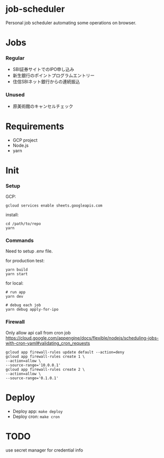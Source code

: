 # job-scheduler

Personal job scheduler automating some operations on browser.

# Jobs

### Regular

- SBI証券サイトでのIPO申し込み
- 新生銀行のポイントプログラムエントリー
- 住信SBIネット銀行からの連続振込

### Unused

- 原美術館のキャンセルチェック

# Requirements

- GCP project
- Node.js
- yarn

# Init

### Setup

GCP:

```
gcloud services enable sheets.googleapis.com
```

install:

```
cd /path/to/repo
yarn
```

### Commands

Need to setup .env file.

for production test:

```
yarn build
yarn start
```

for local:

```
# run app
yarn dev

# debug each job
yarn debug apply-for-ipo
```

### Firewall

Only allow api call from cron job
https://cloud.google.com/appengine/docs/flexible/nodejs/scheduling-jobs-with-cron-yaml#validating_cron_requests

```
gcloud app firewall-rules update default --action=deny
gcloud app firewall-rules create 1 \
--action=allow \
--source-range='10.0.0.1'
gcloud app firewall-rules create 2 \
--action=allow \
--source-range='0.1.0.1'
```

# Deploy

- Deploy app: `make deploy`
- Deploy cron: `make cron`

# TODO

use secret manager for credential info
